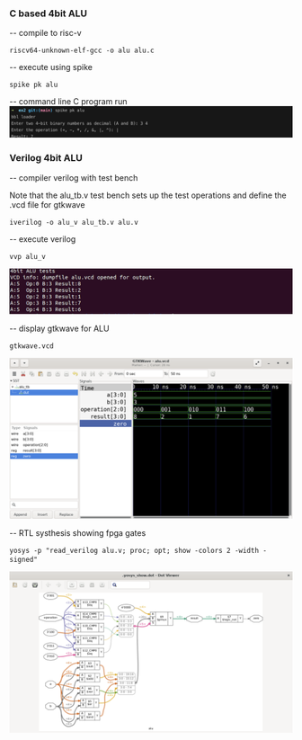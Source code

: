 ### C based 4bit ALU
-- compile to risc-v
```
riscv64-unknown-elf-gcc -o alu alu.c
```
-- execute using spike
```
spike pk alu
```
-- command line C program run
![image](../images/c_alu.png)

### Verilog 4bit ALU
-- compiler verilog with test bench

Note that the alu_tb.v test bench sets up the test operations and define the .vcd file for gtkwave
```
iverilog -o alu_v alu_tb.v alu.v
```
-- execute verilog
```
vvp alu_v
```
![image](../images/alu_verilog_run.png)

-- display gtkwave for ALU
```
gtkwave.vcd
```
![image](../images/gtkwave_alu.png)

-- RTL systhesis showing fpga gates
```
yosys -p "read_verilog alu.v; proc; opt; show -colors 2 -width -signed"
```
![image](../images/alu_synth.png)
